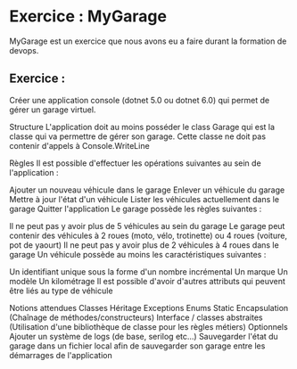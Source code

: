 # Exercice : MyGarage

MyGarage est un exercice que nous avons eu a faire durant la formation de devops.

## Exercice :
Créer une application console (dotnet 5.0 ou dotnet 6.0) qui permet de gérer un garage virtuel.

Structure
L'application doit au moins posséder le class Garage qui est la classe qui va permettre de gérer son garage. Cette classe ne doit pas contenir d'appels à Console.WriteLine

Règles
Il est possible d'effectuer les opérations suivantes au sein de l'application :

Ajouter un nouveau véhicule dans le garage
Enlever un véhicule du garage
Mettre à jour l'état d'un véhicule
Lister les véhicules actuellement dans le garage
Quitter l'application
Le garage possède les règles suivantes :

Il ne peut pas y avoir plus de 5 véhicules au sein du garage
Le garage peut contenir des véhicules à 2 roues (moto, vélo, trotinette) ou 4 roues (voiture, pot de yaourt)
Il ne peut pas y avoir plus de 2 véhicules à 4 roues dans le garage
Un véhicule possède au moins les caractéristiques suivantes :

Un identifiant unique sous la forme d'un nombre incrémental
Un marque
Un modèle
Un kilométrage
Il est possible d'avoir d'autres attributs qui peuvent être liés au type de véhicule

Notions attendues
Classes
Héritage
Exceptions
Enums
Static
Encapsulation
(Chaînage de méthodes/constructeurs)
Interface / classes abstraites
(Utilisation d'une bibliothèque de classe pour les règles métiers)
Optionnels
Ajouter un système de logs (de base, serilog etc...)
Sauvegarder l'état du garage dans un fichier local afin de sauvegarder son garage entre les démarrages de l'application
